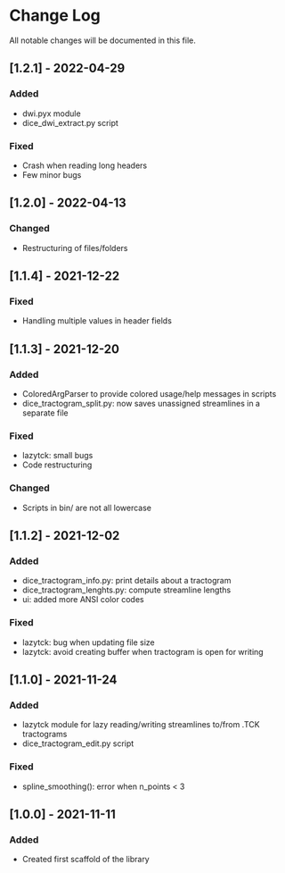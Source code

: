 # Change Log
All notable changes will be documented in this file.

## [1.2.1] - 2022-04-29

### Added
- dwi.pyx module
- dice_dwi_extract.py script

### Fixed
- Crash when reading long headers
- Few minor bugs

## [1.2.0] - 2022-04-13

### Changed
- Restructuring of files/folders

## [1.1.4] - 2021-12-22

### Fixed
- Handling multiple values in header fields

## [1.1.3] - 2021-12-20

### Added
- ColoredArgParser to provide colored usage/help messages in scripts
- dice_tractogram_split.py: now saves unassigned streamlines in a separate file

### Fixed
- lazytck: small bugs
- Code restructuring

### Changed
- Scripts in bin/ are not all lowercase

## [1.1.2] - 2021-12-02

### Added
- dice_tractogram_info.py: print details about a tractogram
- dice_tractogram_lenghts.py: compute streamline lengths
- ui: added more ANSI color codes

### Fixed
- lazytck: bug when updating file size
- lazytck: avoid creating buffer when tractogram is open for writing

## [1.1.0] - 2021-11-24

### Added
- lazytck module for lazy reading/writing streamlines to/from .TCK tractograms
- dice_tractogram_edit.py script

### Fixed
- spline_smoothing(): error when n_points < 3

## [1.0.0] - 2021-11-11

### Added
- Created first scaffold of the library
